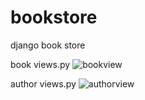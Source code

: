 # bookstore
 django book store

book views.py
![bookview](https://github.com/user-attachments/assets/0bf0de86-2728-45f3-ad5e-4206d9cffbf5)

author views.py
![authorview](https://github.com/user-attachments/assets/53229576-18f7-4c51-b3f8-140a3b829f8d)

